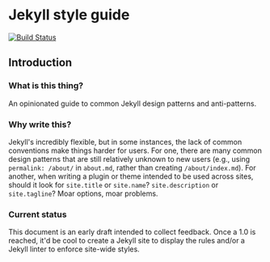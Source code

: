 # Jekyll style guide

[![Build Status](https://travis-ci.org/benbalter/jekyll-style-guide.svg?branch=master)](https://travis-ci.org/benbalter/jekyll-style-guide)

## Introduction

### What is this thing?

An opinionated guide to common Jekyll design patterns and anti-patterns.

### Why write this?

Jekyll's incredibly flexible, but in some instances, the lack of common conventions make things harder for users. For one, there are many common design patterns that are still relatively unknown to new users (e.g., using `permalink: /about/` in `about.md`, rather than creating `/about/index.md`). For another, when writing a plugin or theme intended to be used across sites, should it look for `site.title` or `site.name`? `site.description` or `site.tagline`? Moar options, moar problems.

### Current status

This document is an early draft intended to collect feedback. Once a 1.0 is reached, it'd be cool to create a Jekyll site to display the rules and/or a Jekyll linter to enforce site-wide styles.
